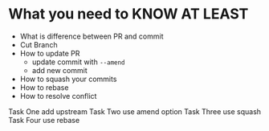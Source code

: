 # What you need to KNOW AT LEAST
- What is difference between PR and commit
- Cut Branch
- How to update PR
  - update commit with `--amend`
  - add new commit
- How to squash your commits
- How to rebase
- How to resolve conflict

Task One add upstream
Task Two use amend option
Task Three use squash
Task Four use rebase
